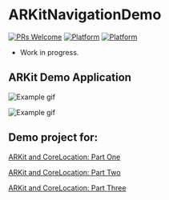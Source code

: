 # ARKitNavigationDemo
[![PRs Welcome](https://img.shields.io/badge/PRs-welcome-brightgreen.svg?style=flat-square)](http://makeapullrequest.com)
[![Platform](http://img.shields.io/badge/platform-ios-lightgrey.svg?style=flat)](https://developer.apple.com/resources/)
[![Platform](https://img.shields.io/badge/swift-4.0-orange.svg?style=flat)](hhttps://swift.org/blog/swift-4-0-released/)



* Work in progress.

## ARKit Demo Application


![Example gif](https://github.com/chriswebb09/ARKitNavigationDemo/blob/master/ARKitNavigationDemo/movprev.gif)

![Example gif](https://github.com/chriswebb09/ARKitNavigationDemo/blob/master/ARKitNavigationDemo/test4.gif)

## Demo project for:

[ARKit and CoreLocation: Part One](https://medium.com/journey-of-one-thousand-apps/arkit-and-corelocation-part-one-fc7cb2fa0150)


[ARKit and CoreLocation: Part Two](https://medium.com/journey-of-one-thousand-apps/arkit-and-corelocation-part-two-7b045fb1d7a1)


[ARKit and CoreLocation: Part Three](https://medium.com/journey-of-one-thousand-apps/arkit-and-corelocation-part-three-98b1d51e2eac)
